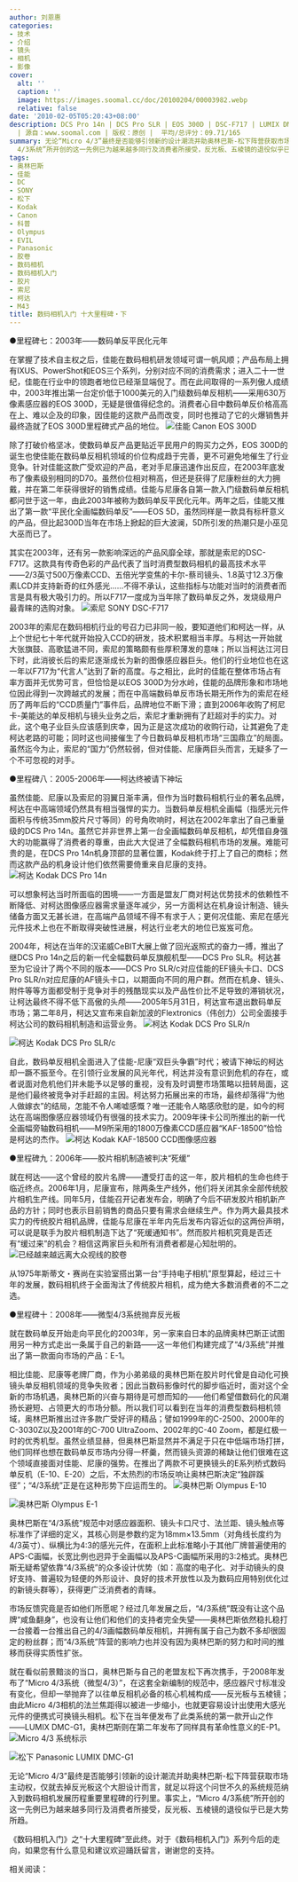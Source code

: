 ```yaml
---
author: 刘恩惠
categories:
- 技术
- 介绍
- 镜头
- 相机
- 影像
cover:
  alt: ''
  caption: ''
  image: https://images.soomal.cc/doc/20100204/00003982.webp
  relative: false
date: '2010-02-05T05:20:43+08:00'
description: DCS Pro 14n | DCS Pro SLR | EOS 300D | DSC-F717 | LUMIX DMC-G1 | 胶片相机
  | 源自：www.soomal.com | 版权：原创 |  平均/总评分：09.71/165
summary: 无论“Micro 4/3”最终是否能够引领新的设计潮流并助奥林巴斯-松下阵营获取市场主动权，仅就去掉反光板这个大胆设计而言，就足以将这个问世不久的系统规范纳入到数码相机发展历程重要里程碑的行列里。事实上，“Micro
  4/3系统”所开创的这一先例已为越来越多同行及消费者所接受，反光板、五棱镜的退役似乎已是大势所趋……
tags:
- 奥林巴斯
- 佳能
- DC
- SONY
- 松下
- Kodak
- Canon
- 科普
- Olympus
- EVIL
- Panasonic
- 胶卷
- 数码相机
- 数码相机入门
- 胶片
- 索尼
- 柯达
- M43
title: 数码相机入门 十大里程碑・下
---
```


●里程碑七：2003年――数码单反平民化元年



在掌握了技术自主权之后，佳能在数码相机研发领域可谓一帆风顺；产品布局上拥有IXUS、PowerShot和EOS三个系列，分别对应不同的消费需求；进入二十一世纪，佳能在行业中的领跑者地位已经渐显端倪了。而在此间取得的一系列傲人成绩中，2003年推出第一台定价低于1000美元的入门级数码单反相机――采用630万像素感应器的EOS 300D，无疑是很值得纪念的。消费者心目中数码单反价格高高在上、难以企及的印象，因佳能的这款产品而改变，同时也推动了它的火爆销售并最终造就了EOS 300D里程碑式产品的地位。
![佳能 Canon EOS 300D](https://images.soomal.cc/doc/20100204/00003975.webp)





除了打破价格坚冰，使数码单反产品更贴近平民用户的购买力之外，EOS 300D的诞生也使佳能在数码单反相机领域的价位构成趋于完善，更不可避免地催生了行业竞争。针对佳能这款广受欢迎的产品，老对手尼康迅速作出反应，在2003年底发布了像素级别相同的D70。虽然价位相对稍高，但还是获得了尼康粉丝的大力拥戴，并在第二年获得很好的销售成绩。佳能与尼康各自第一款入门级数码单反相机都问世于这一年，由此2003年被称为数码单反平民化元年。两年之后，佳能又推出了第一款“平民化全画幅数码单反”――EOS 5D，虽然同样是一款具有标杆意义的产品，但比起300D当年在市场上掀起的巨大波澜，5D所引发的热潮只是小巫见大巫而已了。

其实在2003年，还有另一款影响深远的产品风靡全球，那就是索尼的DSC-F717。这款具有传奇色彩的产品代表了当时消费型数码相机的最高技术水平――2/3英寸500万像素CCD、五倍光学变焦的卡尔-蔡司镜头、1.8英寸12.3万像素LCD并支持新奇的红外感光……不得不承认，这些指标与功能对当时的消费者而言是具有极大吸引力的。所以F717一度成为当年除了数码单反之外，发烧级用户最青睐的选购对象。
![索尼 SONY DSC-F717](https://images.soomal.cc/doc/20100204/00003976.webp)





2003年的索尼在数码相机行业的号召力已非同一般，要知道他们和柯达一样，从上个世纪七十年代就开始投入CCD的研发，技术积累相当丰厚。与柯达一开始就大张旗鼓、高歌猛进不同，索尼的策略颇有些厚积薄发的意味；所以当柯达江河日下时，此消彼长后的索尼逐渐成长为新的图像感应器巨头。他们的行业地位也在这一年以F717为“代言人”达到了新的高度。与之相比，此时的佳能在整体市场占有率方面并无优势可言，但恰恰是以EOS 300D为分水岭，佳能的品牌形象和市场地位因此得到一次跨越式的发展；而在中高端数码单反市场长期无所作为的索尼在经历了两年后的“CCD质量门”事件后，品牌地位不断下滑；直到2006年收购了柯尼卡-美能达的单反相机与镜头业务之后，索尼才重新拥有了赶超对手的实力。对此，这个电子业巨头应该感到庆幸，因为正是这次成功的收购行动，让其避免了走柯达老路的可能；同时这也间接催生了今日数码单反相机市场“三国鼎立”的局面。虽然迄今为止，索尼的“国力”仍然较弱，但对佳能、尼康两巨头而言，无疑多了一个不可忽视的对手。

●里程碑八：2005-2006年――柯达终被请下神坛

虽然佳能、尼康以及索尼的羽翼日渐丰满，但作为当时数码相机行业的著名品牌，柯达在中高端领域仍然具有相当强悍的实力。当数码单反相机全画幅（指感光元件面积与传统35mm胶片尺寸等同）的号角吹响时，柯达在2002年拿出了自己重量级的DCS Pro 14n。虽然它并非世界上第一台全画幅数码单反相机，却凭借自身强大的功能赢得了消费者的尊重，由此大大促进了全幅数码相机市场的发展。难能可贵的是，在DCS Pro 14n机身顶部的显著位置，Kodak终于打上了自己的商标；然而这款产品的机身设计他们依然需要倚重来自尼康的支持。
![柯达 Kodak DCS Pro 14n](https://images.soomal.cc/doc/20100204/00003977.webp)





可以想象柯达当时所面临的困境――一方面是盟友厂商对柯达优势技术的依赖性不断降低、对柯达图像感应器需求量逐年减少，另一方面柯达在机身设计制造、镜头储备方面又无甚长进，在高端产品领域不得不有求于人；更何况佳能、索尼在感光元件技术上也在不断取得突破性进展，柯达行业老大的地位已岌岌可危。

2004年，柯达在当年的汉诺威CeBIT大展上做了回光返照式的奋力一搏，推出了继DCS Pro 14n之后的新一代全幅数码单反旗舰机型――DCS Pro SLR。柯达甚至为它设计了两个不同的版本――DCS Pro SLR/c对应佳能的EF镜头卡口、DCS Pro SLR/n对应尼康的AF镜头卡口，以期面向不同的用户群。然而在机身、镜头、附件等等方面都受制于竞争对手的残酷现实以及产品性价比不足导致的滞销状况，让柯达最终不得不低下高傲的头颅――2005年5月31日，柯达宣布退出数码单反市场；第二年8月，柯达又宣布来自新加波的Flextronics（伟创力）公司全面接手柯达公司的数码相机制造和运营业务。
![柯达 Kodak DCS Pro SLR/n](https://images.soomal.cc/doc/20100204/00003978.webp)




![柯达 Kodak DCS Pro SLR/c](https://images.soomal.cc/doc/20100204/00003979.webp)





自此，数码单反相机全面进入了佳能-尼康“双巨头争霸”时代；被请下神坛的柯达却一蹶不振至今。在引领行业发展的风光年代，柯达并没有意识到危机的存在，或者说面对危机他们并未能予以足够的重视，没有及时调整市场策略以扭转局面，这是他们最终被竞争对手赶超的主因。柯达努力拓展出来的市场，最终却落得“为他人做嫁衣”的结局，怎能不令人唏嘘感慨？唯一还能令人略感欣慰的是，如今的柯达在高端图像感应器领域仍有很强的技术实力。2009年徕卡公司所推出的新一代全画幅旁轴数码相机――M9所采用的1800万像素CCD感应器“KAF-18500”恰恰是柯达的杰作。
![柯达 Kodak KAF-18500 CCD图像感应器](https://images.soomal.cc/doc/20100207/00004018.webp)





●里程碑九：2006年――胶片相机制造被判决“死缓”

就在柯达――这个曾经的胶片名牌――遭受打击的这一年，胶片相机的生命也终于临近终点。2006年1月，尼康宣布，除两条生产线外，他们将关闭其余全部传统胶片相机生产线。同年5月，佳能召开记者发布会，明确了今后不研发胶片相机新产品的方针；同时也表示目前销售的商品只要有需求会继续生产。作为两大最具技术实力的传统胶片相机品牌，佳能与尼康在半年内先后发布内容近似的这两份声明，可以说是联手为胶片相机制造下达了“死缓通知书”。然而胶片相机究竟是否还有“缓过来”的机会？相信这两家巨头和所有消费者都是心知肚明的。
![已经越来越远离大众视线的胶卷](https://images.soomal.cc/doc/20100204/00003980.webp)





从1975年斯蒂文・赛尚在实验室搭出第一台“手持电子相机”原型算起，经过三十年的发展，数码相机终于全面淘汰了传统胶片相机，成为绝大多数消费者的不二之选。

●里程碑十：2008年――微型4/3系统抛弃反光板

就在数码单反开始走向平民化的2003年，另一家来自日本的品牌奥林巴斯正试图用另一种方式走出一条属于自己的新路――这一年他们构建完成了“4/3系统”并推出了第一款面向市场的产品：E-1。

相比佳能、尼康等老牌厂商，作为小弟弟级的奥林巴斯在胶片时代曾是自动化可换镜头单反相机领域的竞争失败者；因此当数码影像时代的脚步临近时，面对这个全新的市场机遇，奥林巴斯的兴奋与期待是可想而知的――他们希望借数码化的风潮扬长避短、占领更大的市场分额。所以我们可以看到在当年的消费型数码相机领域，奥林巴斯推出过许多款广受好评的精品；譬如1999年的C-2500、2000年的C-3030Z以及2001年的C-700 UltraZoom、2002年的C-40 Zoom，都是红极一时的优秀机型。虽然业绩显赫，但奥林巴斯显然并不满足于只在中低端市场打拼，他们同样也想在数码单反市场内分得一杯羹，然而镜头资源的稀缺让他们很难在这个领域直接面对佳能、尼康的强势。在推出了两款不可更换镜头的E系列桥式数码单反机（E-10、E-20）之后，不太热烈的市场反响让奥林巴斯决定“独辟蹊径”；“4/3系统”正是在这种形势下应运而生的。
![奥林巴斯 Olympus E-10](https://images.soomal.cc/doc/20100204/00003981.webp)




![奥林巴斯 Olympus E-1](https://images.soomal.cc/doc/20100204/00003983.webp)





奥林巴斯在“4/3系统”规范中对感应器面积、镜头卡口尺寸、法兰距、镜头触点等标准作了详细的定义，其核心则是参数约定为18mm×13.5mm（对角线长度约为4/3英寸）、纵横比为4:3的感光元件，在面积上此标准略小于其他厂牌普遍使用的APS-C画幅，长宽比例也迥异于全画幅以及APS-C画幅所采用的3:2格式。奥林巴斯无疑希望依靠“4/3系统”的众多设计优势（如：高度的电子化、对手动镜头的良好支持、普遍较为轻便的外形设计、良好的技术开放性以及为数码应用特别优化过的新镜头群等），获得更广泛消费者的青睐。

市场反馈究竟是否如他们所愿呢？经过几年发展之后，“4/3系统”既没有让这个品牌“咸鱼翻身”，也没有让他们和他们的支持者完全失望――奥林巴斯依然稳扎稳打一台接着一台推出自己的4/3画幅数码单反相机，并拥有属于自己为数不多却很固定的粉丝群；而“4/3系统”阵营的影响力也并没有因为奥林巴斯的努力和时间的推移而获得实质性扩张。

就在看似前景黯淡的当口，奥林巴斯与自己的老盟友松下再次携手，于2008年发布了“Micro 4/3系统（微型4/3）”，在这套全新编制的规范中，感应器尺寸标准没有变化，但却一举抛弃了以往单反相机必备的核心机械构成――反光板与五棱镜；由此Micro 4/3相机的法兰焦距得以被进一步缩小，也就更容易设计出使用大感光元件的便携式可换镜头相机。松下在当年便发布了此类系统的第一款开山之作――LUMIX DMC-G1，奥林巴斯则在第二年发布了同样具有革命性意义的E-P1。
![Micro 4/3 系统标示](https://images.soomal.cc/doc/20100107/00003597.webp)




![松下 Panasonic LUMIX DMC-G1](https://images.soomal.cc/doc/20100204/00003982.webp)





无论“Micro 4/3”最终是否能够引领新的设计潮流并助奥林巴斯-松下阵营获取市场主动权，仅就去掉反光板这个大胆设计而言，就足以将这个问世不久的系统规范纳入到数码相机发展历程重要里程碑的行列里。事实上，“Micro 4/3系统”所开创的这一先例已为越来越多同行及消费者所接受，反光板、五棱镜的退役似乎已是大势所趋。

《数码相机入门》之“十大里程碑”至此终。对于《数码相机入门》系列今后的走向，如果您有什么意见和建议欢迎踊跃留言，谢谢您的支持。

相关阅读：